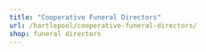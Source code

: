 ```yaml
---
title: "Cooperative Funeral Directors"
url: /hartlepool/cooperative-funeral-directors/
shop: funeral directors
---
```

